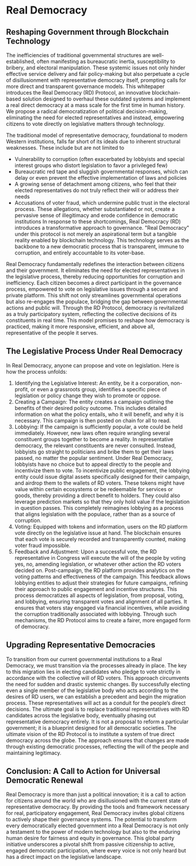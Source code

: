 # Real Democracy
## Reshaping Government through Blockchain Technology
The inefficiencies of traditional governmental structures are well-established, often manifesting as bureaucratic inertia, susceptibility to bribery, and electoral manipulation.
These systemic issues not only hinder effective service delivery and fair policy-making but also perpetuate a cycle of disillusionment with representative democracy itself, prompting calls for more direct and transparent governance models.
This whitepaper introduces the Real Democracy (RD) Protocol, an innovative blockchain-based solution designed to overhaul these outdated systems and implement a real direct democracy at a mass scale for the first time in human history.
We propose a radical democratization of political decision-making, eliminating the need for elected representatives and instead, empowering citizens to vote directly on legislative matters through technology.

The traditional model of representative democracy, foundational to modern Western institutions, falls far short of its ideals due to inherent structural weaknesses. 
These include but are not limited to
- Vulnerability to corruption (often exacerbated by lobbyists and special interest groups who distort legislation to favor a privileged few)
- Bureaucratic red tape and sluggish governmental responses, which can delay or even prevent the effective implementation of laws and policies
- A growing sense of detachment among citizens, who feel that their elected representatives do not truly reflect their will or address their needs
- Accusations of voter fraud, which undermine public trust in the electoral process. These allegations, whether substantiated or not, create a pervasive sense of illegitimacy and erode confidence in democratic institutions
In response to these shortcomings, Real Democracy (RD) introduces a transformative approach to governance.
"Real Democracy" under this protocol is not merely an aspirational term but a tangible reality enabled by blockchain technology.
This technology serves as the backbone to a new democratic process that is transparent, immune to corruption, and entirely accountable to its voter-base.

Real Democracy fundamentally redefines the interaction between citizens and their government.
It eliminates the need for elected representatives in the legislative process, thereby reducing opportunities for corruption and inefficiency.
Each citizen becomes a direct participant in the governance process, empowered to vote on legislative issues through a secure and private platform.
This shift not only streamlines governmental operations but also re-engages the populace, bridging the gap between governmental actions and public will.
Through the RD Protocol, democracy is revitalized as a truly participatory system, reflecting the collective decisions of its constituents in real time.
This model promises to reshape how democracy is practiced, making it more responsive, efficient, and above all, representative of the people it serves.

## The Legislative Process Under Real Democracy
In Real Democracy, anyone can propose and vote on legislation. Here is how the process unfolds:
1. Identifying the Legislative Interest: An entity, be it a corporation, non-profit, or even a grassroots group, identifies a specific piece of legislation or policy change they wish to promote or oppose.
2. Creating a Campaign: The entity creates a campaign outlining the benefits of their desired policy outcome. This includes detailed information on what the policy entails, who it will benefit, and why it is necessary. This campaign is then posted on chain for all to read.
3. Lobbying: If the campaign is sufficiently popular, a vote could be held immediately. However, new laws often require wrangling several constituent groups together to become a reality. In representative democracy, the relevant constituents are never consulted. Instead, lobbyists go straight to politicians and bribe them to get their laws passed, no matter the popular sentiment. Under Real Democracy, lobbyists have no choice but to appeal directly to the people and incentivize them to vote. To incentivize public engagement, the lobbying entity could issue digital assets specifically designed for their campaign, and airdrop them to the wallets of RD voters. These tokens might have value within certain ecosystems or be redeemable for services or goods, thereby providing a direct benefit to holders. They could also leverage prediction markets so that they only hold value if the legislation in question passes. This completely reimagines lobbying as a process that aligns legislation with the populace, rather than as a source of corruption.
4. Voting: Equipped with tokens and information, users on the RD platform vote directly on the legislative issue at hand. The blockchain ensures that each vote is securely recorded and transparently counted, making voter fraud impossible.
5. Feedback and Adjustment: Upon a successful vote, the RD representative in Congress will execute the will of the people by voting yes, no, amending legislation, or whatever other action the RD voters decided on. Post-campaign, the RD platform provides analytics on the voting patterns and effectiveness of the campaign. This feedback allows lobbying entities to adjust their strategies for future campaigns, refining their approach to public engagement and incentive structures.
This process democratizes all aspects of legislation, from proposal, voting, and lobbying, ensuring transparent votes and alignment of all parties.
It ensures that voters stay engaged via financial incentives, while avoiding the corruption traditionally associated with lobbying.
Through such mechanisms, the RD Protocol aims to create a fairer, more engaged form of democracy.

## Upgrading Representative Democracies
To transition from our current governmental institutions to a Real Democracy, we must transition via the processes already in place.
The key to this migration lies in electing candidates who pledge to vote strictly in accordance with the collective will of RD voters.
This approach circumvents the need for sudden and drastic systemic changes.
By successfully electing even a single member of the legislative body who acts according to the desires of RD users, we can establish a precedent and begin the migration process.
These representatives will act as a conduit for the people’s direct decisions.
The ultimate goal is to replace traditional representatives with RD candidates across the legislative body, eventually phasing out representative democracy entirely.
It is not a proposal to reform a particular government; it is a blueprint designed for all democratic societies.
The ultimate vision of the RD Protocol is to institute a system of true direct democracy across the globe.
The approach ensures that changes are made through existing democratic processes, reflecting the will of the people and maintaining legitimacy.

## Conclusion: A Call to Action for Universal Democratic Renewal
Real Democracy is more than just a political innovation; it is a call to action for citizens around the world who are disillusioned with the current state of representative democracy.
By providing the tools and framework necessary for real, participatory engagement, Real Democracy invites global citizens to actively shape their governance systems.
The potential to transform every democratically elected government into a Real Democracy is not only a testament to the power of modern technology but also to the enduring human desire for fairness and equity in governance.
This global party initiative underscores a pivotal shift from passive citizenship to active, engaged democratic participation, where every voice is not only heard but has a direct impact on the legislative landscape.
